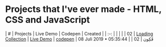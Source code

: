 ﻿# Projects that I've ever made - HTML, CSS and JavaScript

|  #  | Projects | Live Demo | Codepen | Created |
| :-: |  |  |  |
| 02  | [Loading Collection](https://github.com/caksup/all-projects/tree/main/loading-collection) | [Live Demo](https://caksup.github.io/all-projects/loading-collection/) | [codepen](https://codepen.io/caksup/pen/AxReEZY) | 08 Juli 2019 • 05:35:44 |
 | 02  | 
ڤٓڮون
